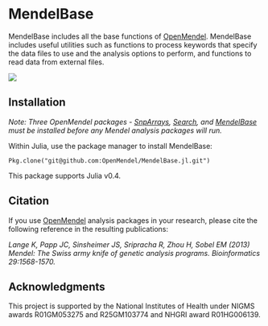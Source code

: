 # MendelBase

MendelBase includes all the base functions of [OpenMendel](https://openmendel.github.io). MendelBase includes useful utilities such as functions to process keywords that specify the data files to use and the analysis options to perform, and functions to read data from external files.

[![](https://img.shields.io/badge/docs-current-blue.svg)](https://OpenMendel.github.io/MendelBase.jl)

## Installation

*Note: Three OpenMendel packages - [SnpArrays](https://github.com/OpenMendel/SnpArrays.jl), [Search](https://github.com/OpenMendel/Search.jl), and [MendelBase](https://github.com/OpenMendel/MendelBase.jl) must be installed before any Mendel analysis packages will run.*

Within Julia, use the package manager to install MendelBase:

    Pkg.clone("git@github.com:OpenMendel/MendelBase.jl.git")

This package supports Julia v0.4.

## Citation

If you use [OpenMendel](https://openmendel.github.io) analysis packages in your research, please cite the following reference in the resulting publications:

*Lange K, Papp JC, Sinsheimer JS, Sripracha R, Zhou H, Sobel EM (2013) Mendel: The Swiss army knife of genetic analysis programs. Bioinformatics 29:1568-1570.*

<!--- ## Contributing
We welcome contributions to this Open Source project. To contribute, follow this procedure ... --->

## Acknowledgments

This project is supported by the National Institutes of Health under NIGMS awards R01GM053275 and R25GM103774 and NHGRI award R01HG006139.
